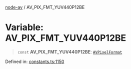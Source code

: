 [node-av](../globals.md) / AV\_PIX\_FMT\_YUV440P12BE

# Variable: AV\_PIX\_FMT\_YUV440P12BE

> `const` **AV\_PIX\_FMT\_YUV440P12BE**: [`AVPixelFormat`](../type-aliases/AVPixelFormat.md)

Defined in: [constants.ts:1150](https://github.com/seydx/av/blob/f8631fc881b394300b1479f511d55cf1c370a87f/src/constants/constants.ts#L1150)
